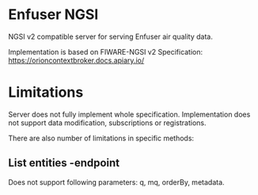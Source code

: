 # Enfuser NGSI

NGSI v2 compatible server for serving Enfuser air quality data.

Implementation is based on FIWARE-NGSI v2 Specification: https://orioncontextbroker.docs.apiary.io/

Limitations
===========

Server does not fully implement whole specification. Implementation does not support data modification, subscriptions or registrations.

There are also number of limitations in specific methods:

List entities -endpoint 
-----------------------
Does not support following parameters: q, mq, orderBy, metadata.

